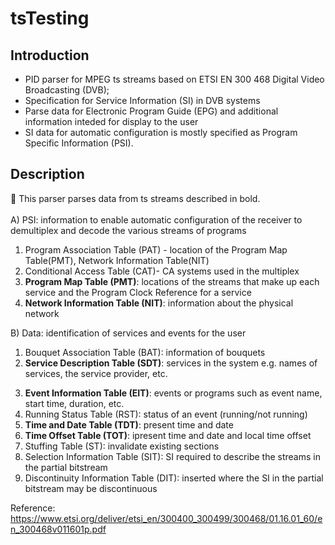 # tsTesting

## Introduction
- PID parser for MPEG ts streams based on ETSI EN 300 468 Digital Video Broadcasting (DVB); 
- Specification for Service Information (SI) in DVB systems
- Parse data for Electronic Program Guide (EPG) and additional information inteded for display to the user
- SI data for automatic configuration is mostly specified as Program Specific Information (PSI).


## Description
:small_orange_diamond: This parser parses data from ts streams described in bold. 
<br />
<br />
A) PSI: information to enable automatic configuration of the receiver to demultiplex and decode the various streams of programs
1. Program Association Table (PAT) - location of the Program Map Table(PMT), Network Information Table(NIT)
2. Conditional Access Table (CAT)- CA systems used in the multiplex
3. **Program Map Table (PMT)**: locations of the streams that make up each service and the Program Clock Reference for a service
4. **Network Information Table (NIT)**: information about the physical network


B) Data: identification of services and events for the user
1. Bouquet Association Table (BAT): information of bouquets
2. **Service Description Table (SDT)**: services in the system e.g. names of services, the service provider, etc.
3) **Event Information Table (EIT)**: events or programs such as event name, start time, duration, etc.
4) Running Status Table (RST): status of an event (running/not running)<br />
5) **Time and Date Table (TDT)**: present time and date
6) **Time Offset Table (TOT)**: ipresent time and date and local time offset
7) Stuffing Table (ST): invalidate existing sections
8) Selection Information Table (SIT): SI required to describe the streams in the partial bitstream
9) Discontinuity Information Table (DIT): inserted where the SI in the partial bitstream may be discontinuous


Reference: https://www.etsi.org/deliver/etsi_en/300400_300499/300468/01.16.01_60/en_300468v011601p.pdf
